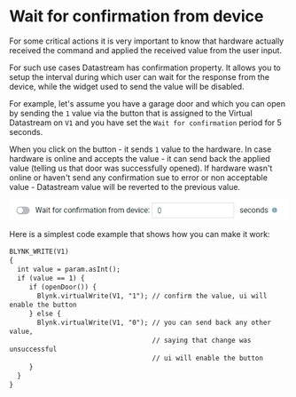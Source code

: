 # Wait for confirmation from device

For some critical actions it is very important to know that hardware actually received the command and applied the received value from the user input.

For such use cases Datastream has confirmation property. It allows you to setup the interval during which user can wait for the response from the device, while the widget used to send the value will be disabled.

For example, let's assume you have a garage door and which you can open by sending the `1` value via the button that is assigned to the Virtual Datastream on `V1` and you have set the `Wait for confirmation` period for 5 seconds.

When you click on the button - it sends `1` value to the hardware. In case hardware is online and accepts the value - it can send back the applied value \(telling us that door was successfully opened\). If hardware wasn't online or haven't send any confirmation sue to error or non acceptable value - Datastream value will be reverted to the previous value.

![](../../../../../.gitbook/assets/wait_for_confirm.gif)

Here is a simplest code example that shows how you can make it work:

```text
BLYNK_WRITE(V1)
{   
  int value = param.asInt();
  if (value == 1) {
     if (openDoor()) {
       Blynk.virtualWrite(V1, "1"); // confirm the value, ui will enable the button
     } else {
       Blynk.virtualWrite(V1, "0"); // you can send back any other value, 
                                    // saying that change was unsuccessful
                                    // ui will enable the button
     }
  }
}
```


